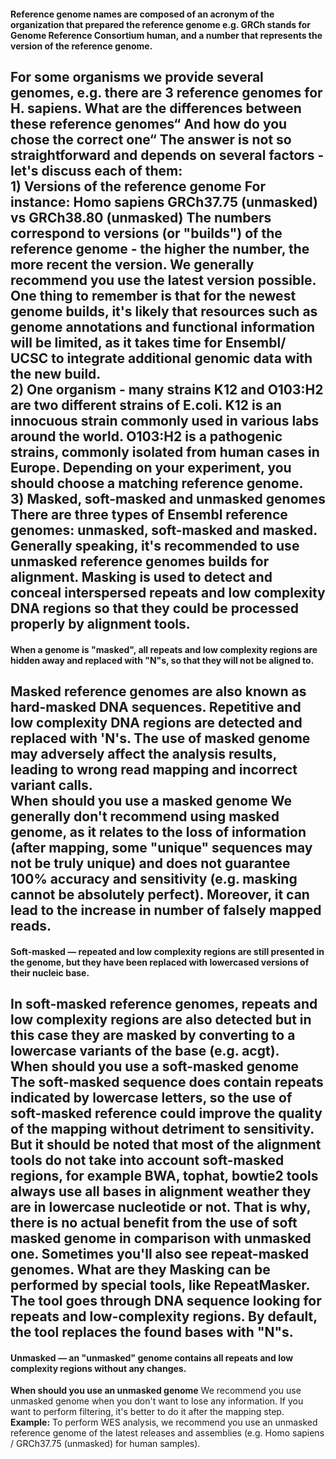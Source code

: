 #### Reference genome names are composed of an acronym of the organization that prepared the reference genome e.g. GRCh stands for Genome Reference Consortium human, and a number that represents the version of the reference genome.  
For some organisms we provide several genomes, e.g. there are 3 reference genomes for H. sapiens. What are the differences between these reference genomes“ And how do you chose the correct one“  The answer is not so straightforward and depends on several factors - let's discuss each of them:  
**1) Versions of the reference genome** For instance:  Homo sapiens GRCh37.75 (unmasked) vs GRCh38.80 (unmasked) The numbers correspond to versions (or "builds") of the reference genome - the higher the number, the more recent the version. We generally recommend you use the latest version possible. One thing to remember is that for the newest genome builds, it's likely that resources such as genome annotations and functional information will be limited, as it takes time for Ensembl/ UCSC to integrate additional genomic data with the new build.  
**2) One organism - many strains** K12 and O103:H2 are two different strains of E.coli. K12 is an innocuous strain commonly used in various labs around the world. O103:H2 is a pathogenic strains, commonly isolated from human cases in Europe. Depending on your experiment, you should choose a matching reference genome.  
**3) Masked, soft-masked and unmasked genomes** There are three types of Ensembl reference genomes: unmasked, soft-masked and masked. Generally speaking, it's recommended to use unmasked reference genomes builds for alignment. Masking is used to detect and conceal interspersed repeats and low complexity DNA regions so that they could be processed properly by alignment tools.  
---
#### When a genome is "masked", all repeats and low complexity regions are hidden away and replaced with "N"s, so that they will not be aligned to.  
Masked reference genomes are also known as hard-masked DNA sequences. Repetitive and low complexity DNA regions are detected and replaced with 'N's. The use of masked genome may adversely affect the analysis results, leading to wrong read mapping and incorrect variant calls.  
**When should you use a masked genome** We generally don't recommend using masked genome, as it relates to the loss of information (after mapping, some "unique" sequences may not be truly unique) and does not guarantee 100% accuracy and sensitivity (e.g. masking cannot be absolutely perfect). Moreover, it can lead to the increase in number of falsely mapped reads.
---
#### Soft-masked — repeated and low complexity regions are still presented in the genome, but they have been replaced with lowercased versions of their nucleic base.
In soft-masked reference genomes, repeats and low complexity regions are also detected but in this case they are masked by converting to a lowercase variants of the base (e.g. acgt).  
**When should you use a soft-masked genome** The soft-masked sequence does contain repeats indicated by lowercase letters, so the use of soft-masked reference could improve the quality of the mapping without detriment to sensitivity. But it should be noted that most of the alignment tools do not take into account soft-masked regions, for example BWA, tophat, bowtie2 tools always use all bases in alignment weather they are in lowercase nucleotide or not. That is why, there is no actual benefit from the use of soft masked genome in comparison with unmasked one.   Sometimes you'll also see repeat-masked genomes. What are they Masking can be performed by special tools, like RepeatMasker. The tool goes through DNA sequence looking for repeats and low-complexity regions. By default, the tool replaces the found bases with "N"s.  
---
#### Unmasked — an "unmasked" genome contains all repeats and low complexity regions without any changes.
**When should you use an unmasked genome** We recommend you use unmasked genome when you don't want to lose any information. If you want to perform filtering, it's better to do it after the mapping step.  
**Example:** To perform WES analysis, we recommend you use an unmasked reference genome of the latest releases and assemblies (e.g. Homo sapiens / GRCh37.75 (unmasked) for human samples).